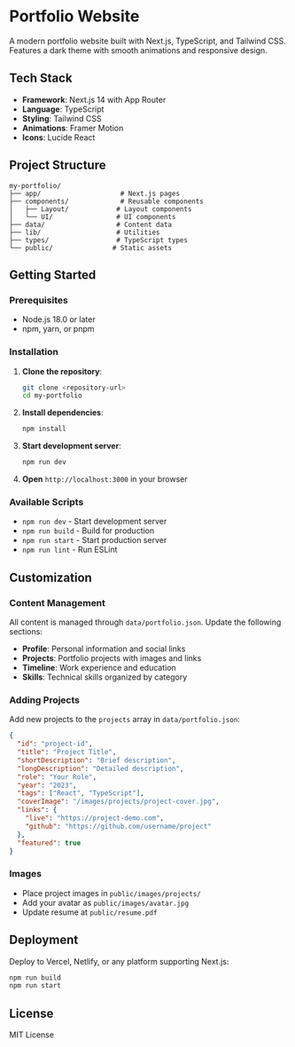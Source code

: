 # Portfolio Website

A modern portfolio website built with Next.js, TypeScript, and Tailwind CSS. Features a dark theme with smooth animations and responsive design.

## Tech Stack

- **Framework**: Next.js 14 with App Router
- **Language**: TypeScript
- **Styling**: Tailwind CSS
- **Animations**: Framer Motion
- **Icons**: Lucide React

## Project Structure

```
my-portfolio/
├── app/                    # Next.js pages
├── components/             # Reusable components
│   ├── Layout/            # Layout components
│   └── UI/                # UI components
├── data/                  # Content data
├── lib/                   # Utilities
├── types/                 # TypeScript types
└── public/               # Static assets
```

## Getting Started

### Prerequisites

- Node.js 18.0 or later
- npm, yarn, or pnpm

### Installation

1. **Clone the repository**:
   ```bash
   git clone <repository-url>
   cd my-portfolio
   ```

2. **Install dependencies**:
   ```bash
   npm install
   ```

3. **Start development server**:
   ```bash
   npm run dev
   ```

4. **Open** `http://localhost:3000` in your browser

### Available Scripts

- `npm run dev` - Start development server
- `npm run build` - Build for production
- `npm run start` - Start production server
- `npm run lint` - Run ESLint

## Customization

### Content Management

All content is managed through `data/portfolio.json`. Update the following sections:

- **Profile**: Personal information and social links
- **Projects**: Portfolio projects with images and links
- **Timeline**: Work experience and education
- **Skills**: Technical skills organized by category

### Adding Projects

Add new projects to the `projects` array in `data/portfolio.json`:

```json
{
  "id": "project-id",
  "title": "Project Title",
  "shortDescription": "Brief description",
  "longDescription": "Detailed description",
  "role": "Your Role",
  "year": "2023",
  "tags": ["React", "TypeScript"],
  "coverImage": "/images/projects/project-cover.jpg",
  "links": {
    "live": "https://project-demo.com",
    "github": "https://github.com/username/project"
  },
  "featured": true
}
```

### Images

- Place project images in `public/images/projects/`
- Add your avatar as `public/images/avatar.jpg`
- Update resume at `public/resume.pdf`

## Deployment

Deploy to Vercel, Netlify, or any platform supporting Next.js:

```bash
npm run build
npm run start
```

## License

MIT License
